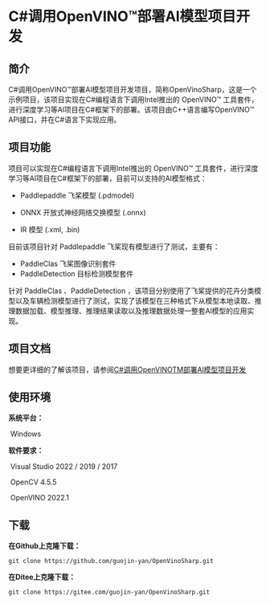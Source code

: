 # C#调用OpenVINO™部署Al模型项目开发
## 简介

C#调用OpenVINO™部署Al模型项目开发项目，简称OpenVinoSharp，这是一个示例项目，该项目实现在C#编程语言下调用Intel推出的 OpenVINO™ 工具套件，进行深度学习等Al项目在C#框架下的部署。该项目由C++语言编写OpenVINO™ API接口，并在C#语言下实现应用。

## 项目功能

项目可以实现在C#编程语言下调用Intel推出的 OpenVINO™ 工具套件，进行深度学习等Al项目在C#框架下的部署，目前可以支持的Al模型格式：

- Paddlepaddle 飞桨模型 (.pdmodel)
- ONNX 开放式神经网络交换模型 (.onnx)

- IR 模型 (.xml, .bin)

目前该项目针对 Paddlepaddle 飞桨现有模型进行了测试，主要有：

- PaddleClas 飞桨图像识别套件
- PaddleDetection 目标检测模型套件

针对 PaddleClas 、PaddleDetection ，该项目分别使用了飞桨提供的花卉分类模型以及车辆检测模型进行了测试，实现了该模型在三种格式下从模型本地读取、推理数据加载、模型推理、推理结果读取以及推理数据处理一整套Al模型的应用实现。

## 项目文档

想要更详细的了解该项目，请参阅[C#调用OpenVINOTM部署Al模型项目开发](./doc/C#调用OpenVINOTM部署Al模型项目开发.docx)

## 使用环境

**系统平台：**

​			Windows

**软件要求：**

​			Visual Studio 2022 / 2019 / 2017

​			OpenCV 4.5.5

​			OpenVINO 2022.1

## 下载

**在Github上克隆下载：**

```shell
git clone https://github.com/guojin-yan/OpenVinoSharp.git
```

**在Ditee上克隆下载：**

```shell
git clone https://gitee.com/guojin-yan/OpenVinoSharp.git
```


